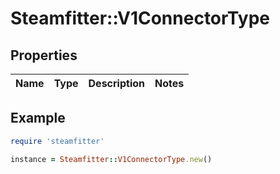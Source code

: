 # Steamfitter::V1ConnectorType

## Properties

| Name | Type | Description | Notes |
| ---- | ---- | ----------- | ----- |

## Example

```ruby
require 'steamfitter'

instance = Steamfitter::V1ConnectorType.new()
```

